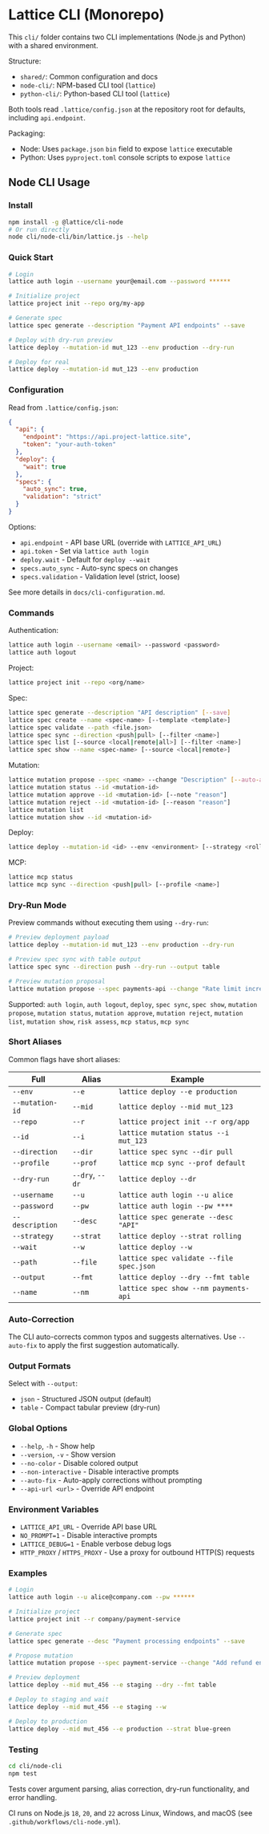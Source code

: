 # Lattice CLI (Monorepo)

This `cli/` folder contains two CLI implementations (Node.js and Python) with a shared environment.

Structure:
- `shared/`: Common configuration and docs
- `node-cli/`: NPM-based CLI tool (`lattice`)
- `python-cli/`: Python-based CLI tool (`lattice`)

Both tools read `.lattice/config.json` at the repository root for defaults, including `api.endpoint`.

Packaging:
- Node: Uses `package.json` `bin` field to expose `lattice` executable
- Python: Uses `pyproject.toml` console scripts to expose `lattice`

## Node CLI Usage

### Install

```bash
npm install -g @lattice/cli-node
# Or run directly
node cli/node-cli/bin/lattice.js --help
```

### Quick Start

```bash
# Login
lattice auth login --username your@email.com --password ******

# Initialize project
lattice project init --repo org/my-app

# Generate spec
lattice spec generate --description "Payment API endpoints" --save

# Deploy with dry-run preview
lattice deploy --mutation-id mut_123 --env production --dry-run

# Deploy for real
lattice deploy --mutation-id mut_123 --env production
```

### Configuration

Read from `.lattice/config.json`:

```json
{
  "api": {
    "endpoint": "https://api.project-lattice.site",
    "token": "your-auth-token"
  },
  "deploy": {
    "wait": true
  },
  "specs": {
    "auto_sync": true,
    "validation": "strict"
  }
}
```

Options:
- `api.endpoint` - API base URL (override with `LATTICE_API_URL`)
- `api.token` - Set via `lattice auth login`
- `deploy.wait` - Default for `deploy --wait`
- `specs.auto_sync` - Auto-sync specs on changes
- `specs.validation` - Validation level (strict, loose)

See more details in `docs/cli-configuration.md`.

### Commands

Authentication:
```bash
lattice auth login --username <email> --password <password>
lattice auth logout
```

Project:
```bash
lattice project init --repo <org/name>
```

Spec:
```bash
lattice spec generate --description "API description" [--save]
lattice spec create --name <spec-name> [--template <template>]
lattice spec validate --path <file.json>
lattice spec sync --direction <push|pull> [--filter <name>]
lattice spec list [--source <local|remote|all>] [--filter <name>]
lattice spec show --name <spec-name> [--source <local|remote>]
```

Mutation:
```bash
lattice mutation propose --spec <name> --change "Description" [--auto-apply]
lattice mutation status --id <mutation-id>
lattice mutation approve --id <mutation-id> [--note "reason"]
lattice mutation reject --id <mutation-id> [--reason "reason"]
lattice mutation list
lattice mutation show --id <mutation-id>
```

Deploy:
```bash
lattice deploy --mutation-id <id> --env <environment> [--strategy <rolling|blue-green|canary>] [--wait]
```

MCP:
```bash
lattice mcp status
lattice mcp sync --direction <push|pull> [--profile <name>]
```

### Dry-Run Mode

Preview commands without executing them using `--dry-run`:

```bash
# Preview deployment payload
lattice deploy --mutation-id mut_123 --env production --dry-run

# Preview spec sync with table output
lattice spec sync --direction push --dry-run --output table

# Preview mutation proposal
lattice mutation propose --spec payments-api --change "Rate limit increase" --dry-run
```

Supported: `auth login`, `auth logout`, `deploy`, `spec sync`, `spec show`, `mutation propose`, `mutation status`, `mutation approve`, `mutation reject`, `mutation list`, `mutation show`, `risk assess`, `mcp status`, `mcp sync`

### Short Aliases

Common flags have short aliases:

| Full | Alias | Example |
|------|-------|---------|
| `--env` | `--e` | `lattice deploy --e production` |
| `--mutation-id` | `--mid` | `lattice deploy --mid mut_123` |
| `--repo` | `--r` | `lattice project init --r org/app` |
| `--id` | `--i` | `lattice mutation status --i mut_123` |
| `--direction` | `--dir` | `lattice spec sync --dir pull` |
| `--profile` | `--prof` | `lattice mcp sync --prof default` |
| `--dry-run` | `--dry`, `--dr` | `lattice deploy --dr` |
| `--username` | `--u` | `lattice auth login --u alice` |
| `--password` | `--pw` | `lattice auth login --pw ****` |
| `--description` | `--desc` | `lattice spec generate --desc "API"` |
| `--strategy` | `--strat` | `lattice deploy --strat rolling` |
| `--wait` | `--w` | `lattice deploy --w` |
| `--path` | `--file` | `lattice spec validate --file spec.json` |
| `--output` | `--fmt` | `lattice deploy --dry --fmt table` |
| `--name` | `--nm` | `lattice spec show --nm payments-api` |

### Auto-Correction

The CLI auto-corrects common typos and suggests alternatives. Use `--auto-fix` to apply the first suggestion automatically.

### Output Formats

Select with `--output`:
- `json` - Structured JSON output (default)
- `table` - Compact tabular preview (dry-run)

### Global Options

- `--help`, `-h` - Show help
- `--version`, `-v` - Show version
- `--no-color` - Disable colored output
- `--non-interactive` - Disable interactive prompts
- `--auto-fix` - Auto-apply corrections without prompting
- `--api-url <url>` - Override API endpoint

### Environment Variables

- `LATTICE_API_URL` - Override API base URL
- `NO_PROMPT=1` - Disable interactive prompts
- `LATTICE_DEBUG=1` - Enable verbose debug logs
 - `HTTP_PROXY` / `HTTPS_PROXY` - Use a proxy for outbound HTTP(S) requests

### Examples

```bash
# Login
lattice auth login --u alice@company.com --pw ******

# Initialize project
lattice project init --r company/payment-service

# Generate spec
lattice spec generate --desc "Payment processing endpoints" --save

# Propose mutation
lattice mutation propose --spec payment-service --change "Add refund endpoint"

# Preview deployment
lattice deploy --mid mut_456 --e staging --dry --fmt table

# Deploy to staging and wait
lattice deploy --mid mut_456 --e staging --w

# Deploy to production
lattice deploy --mid mut_456 --e production --strat blue-green
```

### Testing

```bash
cd cli/node-cli
npm test
```

Tests cover argument parsing, alias correction, dry-run functionality, and error handling.

CI runs on Node.js `18`, `20`, and `22` across Linux, Windows, and macOS (see `.github/workflows/cli-node.yml`).